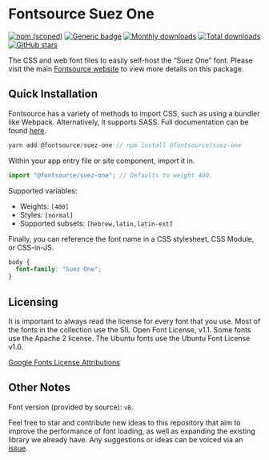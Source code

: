 # Fontsource Suez One

[![npm (scoped)](https://img.shields.io/npm/v/@fontsource/suez-one?color=brightgreen)](https://www.npmjs.com/package/@fontsource/suez-one) [![Generic badge](https://img.shields.io/badge/fontsource-passing-brightgreen)](https://github.com/fontsource/fontsource) [![Monthly downloads](https://badgen.net/npm/dm/@fontsource/suez-one)](https://github.com/fontsource/fontsource) [![Total downloads](https://badgen.net/npm/dt/@fontsource/suez-one)](https://github.com/fontsource/fontsource) [![GitHub stars](https://img.shields.io/github/stars/fontsource/fontsource.svg?style=social&label=Star)](https://github.com/fontsource/fontsource/stargazers)

The CSS and web font files to easily self-host the “Suez One” font. Please visit the main [Fontsource website](https://fontsource.org/fonts/suez-one) to view more details on this package.

## Quick Installation

Fontsource has a variety of methods to import CSS, such as using a bundler like Webpack. Alternatively, it supports SASS. Full documentation can be found [here](https://fontsource.org/docs/introduction).

```javascript
yarn add @fontsource/suez-one // npm install @fontsource/suez-one
```

Within your app entry file or site component, import it in.

```javascript
import "@fontsource/suez-one"; // Defaults to weight 400.
```

Supported variables:

- Weights: `[400]`
- Styles: `[normal]`
- Supported subsets: `[hebrew,latin,latin-ext]`

Finally, you can reference the font name in a CSS stylesheet, CSS Module, or CSS-in-JS.

```css
body {
  font-family: "Suez One";
}
```

## Licensing

It is important to always read the license for every font that you use.
Most of the fonts in the collection use the SIL Open Font License, v1.1. Some fonts use the Apache 2 license. The Ubuntu fonts use the Ubuntu Font License v1.0.

[Google Fonts License Attributions](https://fonts.google.com/attribution)

## Other Notes

Font version (provided by source): `v8`.

Feel free to star and contribute new ideas to this repository that aim to improve the performance of font loading, as well as expanding the existing library we already have. Any suggestions or ideas can be voiced via an [issue](https://github.com/fontsource/fontsource/issues).
